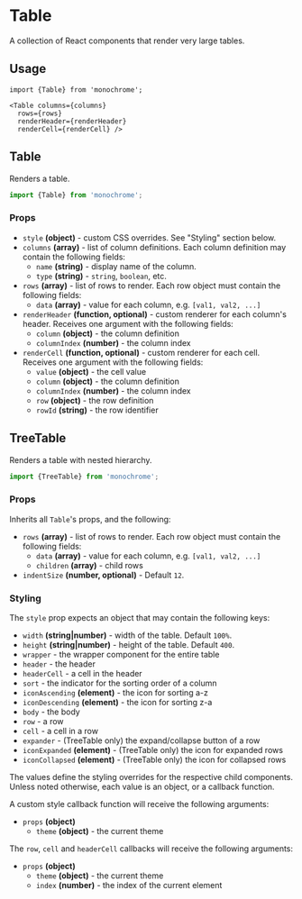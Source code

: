# Table

A collection of React components that render very large tables.

## Usage

    import {Table} from 'monochrome';

    <Table columns={columns}
      rows={rows}
      renderHeader={renderHeader}
      renderCell={renderCell} />

## Table

Renders a table.

```js
import {Table} from 'monochrome';
```

### Props

- `style` **(object)** - custom CSS overrides. See "Styling" section below.
- `columns` **(array)** - list of column definitions. Each column definition may contain the following fields:
    + `name` **(string)** - display name of the column.
    + `type` **(string)** - `string`, `boolean`, etc.
- `rows` **(array)** - list of rows to render. Each row object must contain the following fields:
    + `data` **(array)** - value for each column, e.g. `[val1, val2, ...]`
- `renderHeader` **(function, optional)** - custom renderer for each column's header. Receives one argument with the following fields:
    + `column` **(object)** - the column definition
    + `columnIndex` **(number)** - the column index
- `renderCell` **(function, optional)** - custom renderer for each cell. Receives one argument with the following fields:
    + `value` **(object)** - the cell value
    + `column` **(object)** - the column definition
    + `columnIndex` **(number)** - the column index
    + `row` **(object)** - the row definition
    + `rowId` **(string)** - the row identifier


## TreeTable

Renders a table with nested hierarchy.

```js
import {TreeTable} from 'monochrome';
```

### Props

Inherits all `Table`'s props, and the following:

- `rows` **(array)** - list of rows to render. Each row object must contain the following fields:
    + `data` **(array)** - value for each column, e.g. `[val1, val2, ...]`
    + `children` **(array)** - child rows
- `indentSize` **(number, optional)** - Default `12`.

### Styling

The `style` prop expects an object that may contain the following keys:

- `width` **(string|number)** - width of the table. Default `100%`.
- `height` **(string|number)** - height of the table. Default `400`.
- `wrapper` - the wrapper component for the entire table
- `header` - the header
- `headerCell` - a cell in the header
- `sort` - the indicator for the sorting order of a column
- `iconAscending` **(element)** - the icon for sorting a-z
- `iconDescending` **(element)** - the icon for sorting z-a
- `body` - the body
- `row` - a row
- `cell` - a cell in a row
- `expander` - (TreeTable only) the expand/collapse button of a row
- `iconExpanded` **(element)** - (TreeTable only) the icon for expanded rows
- `iconCollapsed` **(element)** - (TreeTable only) the icon for collapsed rows

The values define the styling overrides for the respective child components. Unless noted otherwise, each value is an object, or a callback function.

A custom style callback function will receive the following arguments:

* `props` **(object)**
  - `theme` **(object)** - the current theme

The `row`, `cell` and `headerCell` callbacks will receive the following arguments:

* `props` **(object)**
  - `theme` **(object)** - the current theme
  - `index` **(number)** - the index of the current element


